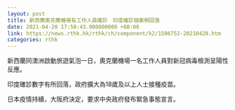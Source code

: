 ```yaml
---
layout: post
title: 新西蘭奧克蘭機場有工作人員確診　印度確診個案稍回落
date: 2021-04-20 17:50:43.000000000 +08:00
link: https://news.rthk.hk/rthk/ch/component/k2/1586752-20210420.htm
categories: rthk
---
```


新西蘭同澳洲啟動旅遊氣泡一日，奧克蘭機場一名工作人員對新冠病毒檢測呈陽性反應。

印度確診數字有所回落，政府擴大為18歲及以上人士接種疫苗。

日本疫情持續，大阪府決定，要求中央政府發布緊急事態宣言。
